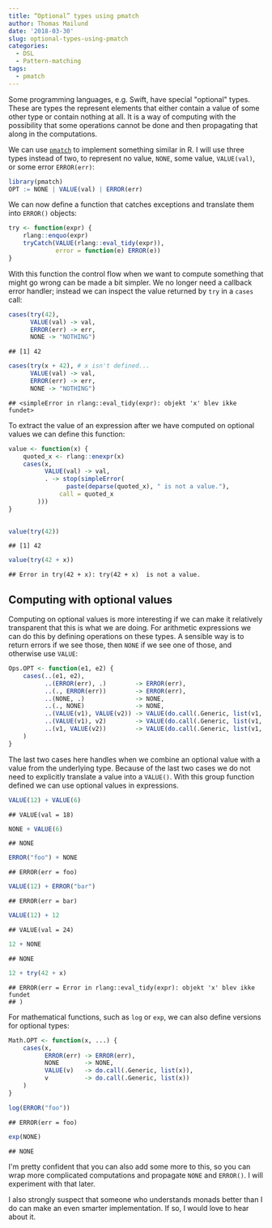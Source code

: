 ```yaml
---
title: “Optional” types using pmatch
author: Thomas Mailund
date: '2018-03-30'
slug: optional-types-using-pmatch
categories:
  - DSL
  - Pattern-matching
tags:
  - pmatch
---
```




Some programming languages, e.g. Swift, have special "optional" types. These are types the represent elements that either contain a value of some other type or contain nothing at all. It is a way of computing with the possibility that some operations cannot be done and then propagating that along in the computations.

We can use [`pmatch`](https://mailund.github.io/pmatch/) to implement something similar in R. I will use three types instead of two, to represent no value, `NONE`, some value, `VALUE(val)`, or some error `ERROR(err)`:


```r
library(pmatch)
OPT := NONE | VALUE(val) | ERROR(err)
```

We can now define a function that catches exceptions and translate them into `ERROR()` objects:


```r
try <- function(expr) {
    rlang::enquo(expr)
    tryCatch(VALUE(rlang::eval_tidy(expr)), 
             error = function(e) ERROR(e))
}
```

With this function the control flow when we want to compute something that might go wrong can be made a bit simpler. We no longer need a callback error handler; instead we can inspect the value returned by `try` in a `cases` call:


```r
cases(try(42),
      VALUE(val) -> val,
      ERROR(err) -> err,
      NONE -> "NOTHING")
```

```
## [1] 42
```


```r
cases(try(x + 42), # x isn't defined...
      VALUE(val) -> val,
      ERROR(err) -> err,
      NONE -> "NOTHING")
```

```
## <simpleError in rlang::eval_tidy(expr): objekt 'x' blev ikke fundet>
```

To extract the value of an expression after we have computed on optional values we can define this function:


```r
value <- function(x) {
    quoted_x <- rlang::enexpr(x)
    cases(x,
          VALUE(val) -> val,
          . -> stop(simpleError(
                paste(deparse(quoted_x), " is not a value."), 
              call = quoted_x
        )))
}
    

value(try(42))
```

```
## [1] 42
```

```r
value(try(42 + x))
```

```
## Error in try(42 + x): try(42 + x)  is not a value.
```

## Computing with optional values

Computing on optional values is more interesting if we can make it relatively transparent that this is what we are doing. For arithmetic expressions we can do this by defining operations on these types. A sensible way is to return errors if we see those, then `NONE` if we see one of those, and otherwise use `VALUE`:


```r
Ops.OPT <- function(e1, e2) {
    cases(..(e1, e2),
          ..(ERROR(err), .)        -> ERROR(err),
          ..(., ERROR(err))        -> ERROR(err),
          ..(NONE, .)              -> NONE,
          ..(., NONE)              -> NONE,
          ..(VALUE(v1), VALUE(v2)) -> VALUE(do.call(.Generic, list(v1, v2))),
          ..(VALUE(v1), v2)        -> VALUE(do.call(.Generic, list(v1, v2))),
          ..(v1, VALUE(v2))        -> VALUE(do.call(.Generic, list(v1, v2)))
    )
}
```

The last two cases here handles when we combine an optional value with a value from the underlying type. Because of the last two cases we do not need to explicitly translate a value into a `VALUE()`. With this group function defined we can use optional values in expressions.


```r
VALUE(12) + VALUE(6)
```

```
## VALUE(val = 18)
```

```r
NONE + VALUE(6)
```

```
## NONE
```

```r
ERROR("foo") + NONE
```

```
## ERROR(err = foo)
```

```r
VALUE(12) + ERROR("bar")
```

```
## ERROR(err = bar)
```

```r
VALUE(12) + 12
```

```
## VALUE(val = 24)
```

```r
12 + NONE
```

```
## NONE
```

```r
12 + try(42 + x)
```

```
## ERROR(err = Error in rlang::eval_tidy(expr): objekt 'x' blev ikke fundet
## )
```


For mathematical functions, such as `log` or `exp`, we can also define versions for optional types:


```r
Math.OPT <- function(x, ...) {
    cases(x,
          ERROR(err) -> ERROR(err),
          NONE       -> NONE,
          VALUE(v)   -> do.call(.Generic, list(x)),
          v          -> do.call(.Generic, list(x))
    )
}
```


```r
log(ERROR("foo"))
```

```
## ERROR(err = foo)
```

```r
exp(NONE)
```

```
## NONE
```


I'm pretty confident that you can also add some more to this, so you can wrap more complicated computations and propagate `NONE` and `ERROR()`. I will experiment with that later.

I also strongly suspect that someone who understands monads better than I do can make an even smarter implementation. If so, I would love to hear about it.
